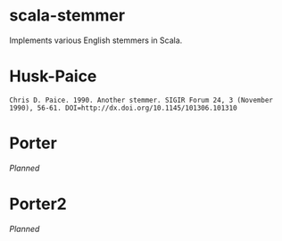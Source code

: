 # scala-stemmer
Implements various English stemmers in Scala.

# Husk-Paice
`Chris D. Paice. 1990. Another stemmer. SIGIR Forum 24, 3 (November 1990), 56-61. DOI=http://dx.doi.org/10.1145/101306.101310`

# Porter
_Planned_

# Porter2
_Planned_

